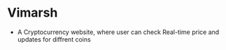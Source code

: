 # Vimarsh

- A Cryptocurrency website, where user can check Real-time price and updates for diffrent coins

